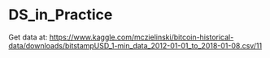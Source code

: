 # DS_in_Practice

Get data at: https://www.kaggle.com/mczielinski/bitcoin-historical-data/downloads/bitstampUSD_1-min_data_2012-01-01_to_2018-01-08.csv/11